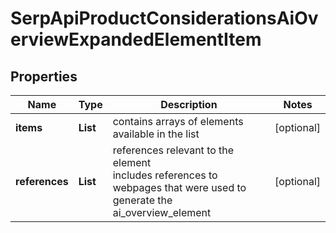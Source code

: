 # SerpApiProductConsiderationsAiOverviewExpandedElementItem


## Properties

| Name | Type | Description | Notes |
|------------ | ------------- | ------------- | -------------|
**items** | **List<AiOverviewElement>** | contains arrays of elements available in the list |[optional]|
**references** | **List<AiAiOverviewReferenceInfo>** | references relevant to the element<br>includes references to webpages that were used to generate the ai_overview_element |[optional]|
